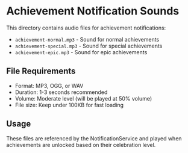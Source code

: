 # Achievement Notification Sounds

This directory contains audio files for achievement notifications:

- `achievement-normal.mp3` - Sound for normal achievements
- `achievement-special.mp3` - Sound for special achievements  
- `achievement-epic.mp3` - Sound for epic achievements

## File Requirements

- Format: MP3, OGG, or WAV
- Duration: 1-3 seconds recommended
- Volume: Moderate level (will be played at 50% volume)
- File size: Keep under 100KB for fast loading

## Usage

These files are referenced by the NotificationService and played when achievements are unlocked based on their celebration level.